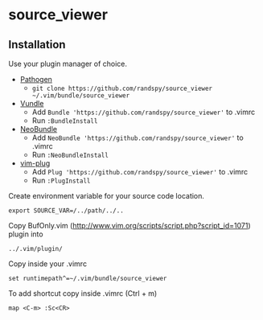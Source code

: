 # source_viewer

## Installation

Use your plugin manager of choice.

- [Pathogen](https://github.com/tpope/vim-pathogen)
  - `git clone https://github.com/randspy/source_viewer ~/.vim/bundle/source_viewer`
- [Vundle](https://github.com/gmarik/vundle)
  - Add `Bundle 'https://github.com/randspy/source_viewer'` to .vimrc
  - Run `:BundleInstall`
- [NeoBundle](https://github.com/Shougo/neobundle.vim)
  - Add `NeoBundle 'https://github.com/randspy/source_viewer'` to .vimrc
  - Run `:NeoBundleInstall`
- [vim-plug](https://github.com/junegunn/vim-plug)
  - Add `Plug 'https://github.com/randspy/source_viewer'` to .vimrc
  - Run `:PlugInstall`


Create environment variable for your source code location.

    export SOURCE_VAR=/../path/../..
    
Copy BufOnly.vim (http://www.vim.org/scripts/script.php?script_id=1071) plugin into 
    
    ../.vim/plugin/
    
Copy inside your .vimrc

    set runtimepath^=~/.vim/bundle/source_viewer

To add shortcut copy inside .vimrc (Ctrl + m)

    map <C-m> :Sc<CR>
    
    


